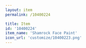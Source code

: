 ```yaml
---
layout: item
permalink: /10400224

title: Item
id: '10400224'
item_name: 'Shamrock Face Paint'
icon_url: 'customize/10400223.png'
---
```

